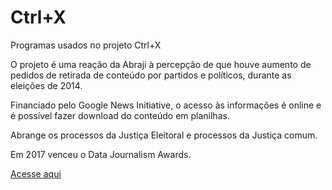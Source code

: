 # Ctrl+X
Programas usados no projeto Ctrl+X

O projeto é uma reação da Abraji à percepção de que houve aumento de pedidos de retirada de conteúdo por partidos e políticos, durante as eleições de 2014.

Financiado pelo Google News Initiative, o acesso às informações é online e é possível fazer download do conteúdo em planilhas.

Abrange os processos da Justiça Eleitoral e  processos da Justiça comum.

Em 2017 venceu o Data Journalism Awards.

[Acesse aqui](http://www.ctrlx.org.br)
